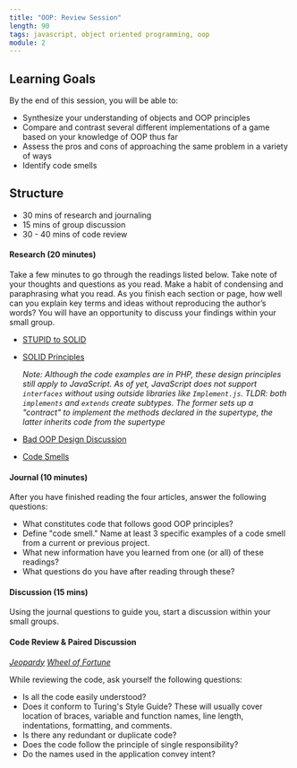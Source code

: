 ```yaml
---
title: "OOP: Review Session"
length: 90
tags: javascript, object oriented programming, oop
module: 2
---
```


## Learning Goals

By the end of this session, you will be able to:

- Synthesize your understanding of objects and OOP principles
- Compare and contrast several different implementations of a game based on your knowledge of OOP thus far
- Assess the pros and cons of approaching the same problem in a variety of ways
- Identify code smells

## Structure

* 30 mins of research and journaling
* 15 mins of group discussion
* 30 - 40 mins of code review

#### Research (20 minutes)

Take a few minutes to go through the readings listed below. Take note of your thoughts and questions as you read. Make a habit of condensing and paraphrasing what you read. As you finish each section or page, how well can you explain key terms and ideas without reproducing the author’s words? You will have an opportunity to discuss your findings within your small group. 


* [STUPID to SOLID](https://williamdurand.fr/2013/07/30/from-stupid-to-solid-code/)
* [SOLID Principles](https://scotch.io/bar-talk/s-o-l-i-d-the-first-five-principles-of-object-oriented-design)
  
  _Note: Although the code examples are in PHP, these design principles still apply to JavaScript. As of yet, JavaScript does not support `interfaces` without using outside libraries like `Implement.js`. TLDR: both `implements` and `extends` create subtypes. The former sets up a "contract" to implement the methods declared in the supertype, the latter inherits code from the supertype_

* [Bad OOP Design Discussion](https://stackoverflow.com/questions/345698/what-are-the-tell-tale-signs-of-bad-object-oriented-design)
* [Code Smells](https://blog.codinghorror.com/code-smells/)


#### Journal (10 minutes)

After you have finished reading the four articles, answer the following questions:
- What constitutes code that follows good OOP principles?
- Define "code smell." Name at least 3 specific examples of a code smell from a current or previous project.
- What new information have you learned from one (or all) of these readings?
- What questions do you have after reading through these?

#### Discussion (15 mins)

Using the journal questions to guide you, start a discussion within your small groups. 

#### Code Review & Paired Discussion

[*Jeopardy*](https://github.com/turingschool-examples/oop-review/tree/master/jeopardy)
[*Wheel of Fortune*](https://github.com/turingschool-examples/oop-review/tree/master/wheel-of-fortune)

While reviewing the code, ask yourself the following questions:

* Is all the code easily understood?
* Does it conform to Turing's Style Guide? These will usually cover location of braces, variable and function names, line length, indentations, formatting, and comments.
* Is there any redundant or duplicate code?
* Does the code follow the principle of single responsibility?
* Do the names used in the application convey intent?